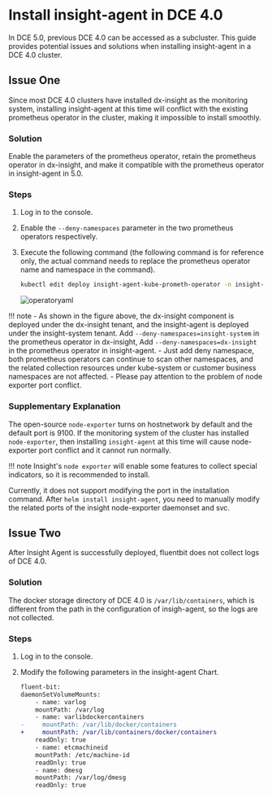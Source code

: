 # Install insight-agent in DCE 4.0

In DCE 5.0, previous DCE 4.0 can be accessed as a subcluster. This guide provides potential issues and solutions when installing insight-agent in a DCE 4.0 cluster.

## Issue One

Since most DCE 4.0 clusters have installed dx-insight as the monitoring system, installing insight-agent at this time will conflict with the existing prometheus operator in the cluster, making it impossible to install smoothly.

### Solution

Enable the parameters of the prometheus operator, retain the prometheus operator in dx-insight, and make it compatible with the prometheus operator in insight-agent in 5.0.

### Steps

1. Log in to the console.
2. Enable the `--deny-namespaces` parameter in the two prometheus operators respectively.
3. Execute the following command (the following command is for reference only, the actual command needs to replace the prometheus operator name and namespace in the command).

    ```bash
    kubectl edit deploy insight-agent-kube-prometh-operator -n insight-system
    ```

    ![operatoryaml](https://docs.daocloud.io/daocloud-docs-images/docs/insight/images/promerator.png)

!!! note
    - As shown in the figure above, the dx-insight component is deployed under the dx-insight tenant, and the insight-agent is deployed under the insight-system tenant.
      Add `--deny-namespaces=insight-system` in the prometheus operator in dx-insight,
      Add `--deny-namespaces=dx-insight` in the prometheus operator in insight-agent.
    - Just add deny namespace, both prometheus operators can continue to scan other namespaces, and the related collection resources under kube-system or customer business namespaces are not affected.
    - Please pay attention to the problem of node exporter port conflict.

### Supplementary Explanation

The open-source `node-exporter` turns on hostnetwork by default and the default port is 9100.
If the monitoring system of the cluster has installed `node-exporter`, then installing `insight-agent` at this time will cause node-exporter port conflict and it cannot run normally.

!!! note
    Insight's `node exporter` will enable some features to collect special indicators, so it is recommended to install.

Currently, it does not support modifying the port in the installation command. After `helm install insight-agent`, you need to manually modify the related ports of the insight node-exporter daemonset and svc.

## Issue Two

After Insight Agent is successfully deployed, fluentbit does not collect logs of DCE 4.0.

### Solution

The docker storage directory of DCE 4.0 is `/var/lib/containers`, which is different from the path in the configuration of insigh-agent, so the logs are not collected.

### Steps

1. Log in to the console.
2. Modify the following parameters in the insight-agent Chart.

    ```diff
    fluent-bit:
    daemonSetVolumeMounts:
        - name: varlog
        mountPath: /var/log
        - name: varlibdockercontainers
    -     mountPath: /var/lib/docker/containers
    +     mountPath: /var/lib/containers/docker/containers
        readOnly: true
        - name: etcmachineid
        mountPath: /etc/machine-id
        readOnly: true
        - name: dmesg
        mountPath: /var/log/dmesg
        readOnly: true
    ```
